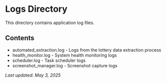 # Logs Directory

This directory contains application log files.

## Contents
- automated_extraction.log - Logs from the lottery data extraction process
- health_monitor.log - System health monitoring logs
- scheduler.log - Task scheduler logs
- screenshot_manager.log - Screenshot capture logs

*Last updated: May 3, 2025*
